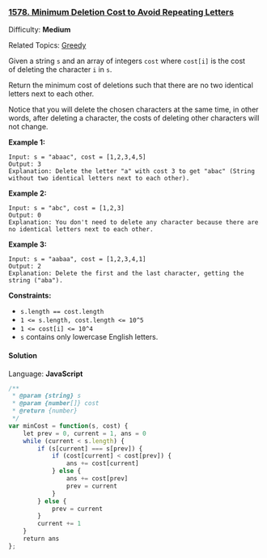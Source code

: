 ### [1578\. Minimum Deletion Cost to Avoid Repeating Letters](https://leetcode.com/problems/minimum-deletion-cost-to-avoid-repeating-letters/)

Difficulty: **Medium**  

Related Topics: [Greedy](https://leetcode.com/tag/greedy/)


Given a string `s` and an array of integers `cost` where `cost[i]` is the cost of deleting the character `i` in `s`.

Return the minimum cost of deletions such that there are no two identical letters next to each other.

Notice that you will delete the chosen characters at the same time, in other words, after deleting a character, the costs of deleting other characters will not change.

**Example 1:**

```
Input: s = "abaac", cost = [1,2,3,4,5]
Output: 3
Explanation: Delete the letter "a" with cost 3 to get "abac" (String without two identical letters next to each other).
```

**Example 2:**

```
Input: s = "abc", cost = [1,2,3]
Output: 0
Explanation: You don't need to delete any character because there are no identical letters next to each other.
```

**Example 3:**

```
Input: s = "aabaa", cost = [1,2,3,4,1]
Output: 2
Explanation: Delete the first and the last character, getting the string ("aba").
```

**Constraints:**

*   `s.length == cost.length`
*   `1 <= s.length, cost.length <= 10^5`
*   `1 <= cost[i] <= 10^4`
*   `s` contains only lowercase English letters.


#### Solution

Language: **JavaScript**

```javascript
/**
 * @param {string} s
 * @param {number[]} cost
 * @return {number}
 */
var minCost = function(s, cost) {
    let prev = 0, current = 1, ans = 0
    while (current < s.length) {
        if (s[current] === s[prev]) {
            if (cost[current] < cost[prev]) {
                ans += cost[current]
            } else {
                ans += cost[prev]
                prev = current
            }
        } else {
            prev = current
        }
        current += 1
    }
    return ans
};
```